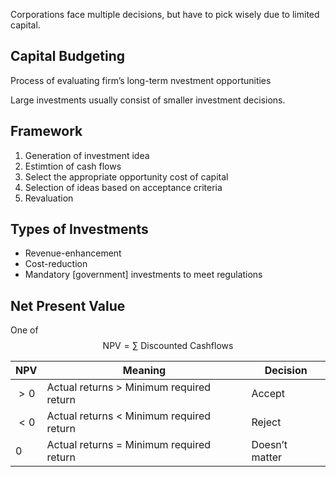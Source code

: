 Corporations face multiple decisions, but have to pick wisely due to limited capital.

## Capital Budgeting

Process of evaluating firm’s long-term nvestment opportunities

Large investments usually consist of smaller investment decisions.

## Framework

1. Generation of investment idea
2. Estimtion of cash flows
3. Select the appropriate opportunity cost of capital
4. Selection of ideas based on acceptance criteria
5. Revaluation

## Types of Investments

- Revenue-enhancement
- Cost-reduction
- Mandatory [government] investments to meet regulations

## Net Present Value

One of 
$$
\text{NPV} = \sum \text{ Discounted Cashflows}
$$

| NPV  | Meaning                                  | Decision       |
| ---- | ---------------------------------------- | -------------- |
| $>0$ | Actual returns > Minimum required return | Accept         |
| $<0$ | Actual returns < Minimum required return | Reject         |
| $0$  | Actual returns = Minimum required return | Doesn’t matter |

